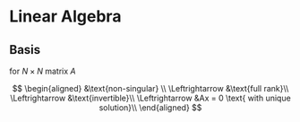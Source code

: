 # Linear Algebra

## Basis

for $N \times N$ matrix $A$

$$
\begin{aligned}
&\text{non-singular} \\
\Leftrightarrow &\text{full rank}\\
\Leftrightarrow &\text{invertible}\\
\Leftrightarrow &Ax = 0 \text{ with unique solution}\\
\end{aligned}
$$
